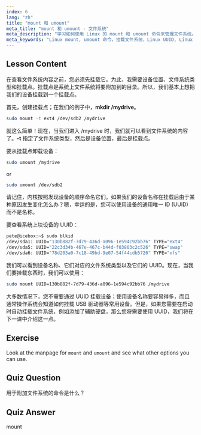```yaml
---
index: 6
lang: "zh"
title: "mount 和 umount"
meta_title: "mount 和 umount - 文件系统"
meta_description: "学习如何使用 Linux 的 mount 和 umount 命令来管理文件系统。了解设备挂载、卸载以及初学者的 UUID。"
meta_keywords: "Linux mount, umount 命令，挂载文件系统，Linux UUID, Linux 初学者，Linux 教程，挂载点，Linux 指南"
---
```


## Lesson Content

在查看文件系统内容之前，您必须先挂载它。为此，我需要设备位置、文件系统类型和挂载点。挂载点是系统上文件系统将要附加到的目录。所以，我们基本上想把我们的设备挂载到一个挂载点。

首先，创建挂载点；在我们的例子中，**mkdir /mydrive**。

```bash
sudo mount -t ext4 /dev/sdb2 /mydrive
```

就这么简单！现在，当我们进入 /mydrive 时，我们就可以看到文件系统的内容了。**-t** 指定了文件系统类型，然后是设备位置，最后是挂载点。

要从挂载点卸载设备：

```bash
sudo umount /mydrive
```

or

```bash
sudo umount /dev/sdb2
```

请记住，内核按照发现设备的顺序命名它们。如果我们的设备名称在挂载后由于某种原因发生变化怎么办？嗯，幸运的是，您可以使用设备的通用唯一 ID (UUID) 而不是名称。

要查看系统上块设备的 UUID：

```bash
pete@icebox:~$ sudo blkid
/dev/sda1: UUID="130b882f-7d79-436d-a096-1e594c92bb76" TYPE="ext4"
/dev/sda5: UUID="22c3d34b-467e-467c-b44d-f03803c2c526" TYPE="swap"
/dev/sda6: UUID="78d203a0-7c18-49bd-9e07-54f44cdb5726" TYPE="xfs"
```

我们可以看到设备名称、它们对应的文件系统类型以及它们的 UUID。现在，当我们要挂载东西时，我们可以使用：

```bash
sudo mount UUID=130b882f-7d79-436d-a096-1e594c92bb76 /mydrive
```

大多数情况下，您不需要通过 UUID 挂载设备；使用设备名称要容易得多，而且通常操作系统会知道如何挂载 USB 驱动器等常用设备。但是，如果您需要在启动时自动挂载文件系统，例如添加了辅助硬盘，那么您将需要使用 UUID，我们将在下一课中介绍这一点。

## Exercise

Look at the manpage for `mount` and `umount` and see what other options you can use.

## Quiz Question

用于附加文件系统的命令是什么？

## Quiz Answer

mount
